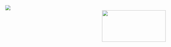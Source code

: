 <div class="row">
  <div class="column">
    <img align="center" src="https://readme-typing-svg.herokuapp.com?font=Garamond&weight=700&size=40&pause=1000&color=F7CA00&random=false&width=435&lines=Hello+folk...;Praveen+here...">
  </div>
  <div class="column">
    <img align="right" height=100 width=200 src="https://user-images.githubusercontent.com/74038190/214644152-52f47eb3-5e31-4f47-8758-05c9468d5596.gif">
  </div>
  </div>

